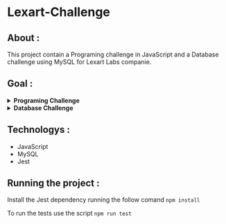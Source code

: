 # Lexart-Challenge

## About :
 This project contain a Programing challenge in JavaScript and a Database challenge using MySQL for Lexart Labs companie.

## Goal :
<details> <summary><b> Programing Challenge </b></summary>
  Create an algorithm that traverses a one-dimensional array containing letters and numbers: 
<br>
["a", 10, "b", "hello", 122, 15] .

- Obtain an array containing only letters.
- Obtain an array containing only numbers.
- Obtain the largest number from the previous array.
</details>
<details>
<summary><b> Database Challenge </b></summary> 
  Download the World database from the following link:
  https://dev.mysql.com/doc/index-other.html and import it into a database management system.
https://dev.mysql.com/doc/index-other.html and import it into a database management system.
<br>
  Create a table called <i><b>"AverageLifeExpectancy"</i></b> that will contain the following information:
  <br>
 <br>
 <br>
  <table> 
  <tr>
  <th>LifeProm</th>
  <th>Region</th>
  </tr>
  <tr>
  <th>70</th>
  <th>South America</th>
  </tr>
  <tr>
  <th>74</th>
  <th>North America</th>
  </tr>
  <tr>
  <th>59</th>
  <th>Asia</th>
  </tr>
  </table>
</details>

## Technologys :
- JavaScript
- MySQL
- Jest

## Running the project : 
Install the Jest dependency running the follow comand ` npm install `

To run the tests use the script ` npm run test `

<!--  Run the scripts `npm run prestart` and `npm run seed`, these scripts will create and populate the application's database. -->
